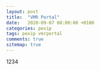 ```yaml
---
layout: post
title:  "VMR Portal"
date:   2020-09-07 08:00:00 +0100
categories: pexip
tags: pexip vmrportal
comments: true
sitemap: true
---
```


1234